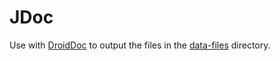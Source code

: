 JDoc
=========

Use with [DroidDoc](https://github.com/benohalloran/DroidDoc) to output the files in the [data-files](https://github.com/benohalloran/DroidDoc/tree/master/app/src/main/assets/data-files) directory.
